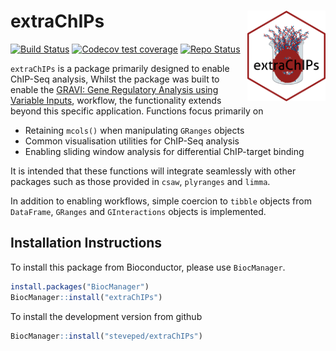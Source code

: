 # extraChIPs <img id="extrachips_logo" src="man/figures/extraChIPs.png" align="right" width = "125" />

<!-- badges: start -->
[![Build Status](https://github.com/steveped/extraChIPs/workflows/R-CMD-check-bioc/badge.svg)](https://github.com/steveped/extraChIPs/actions)
[![Codecov test coverage](https://codecov.io/gh/steveped/extraChIPs/branch/main/graph/badge.svg)](https://codecov.io/gh/steveped/extraChIPs?branch=main)
[![Repo Status](https://img.shields.io/badge/repo%20status-Active-green.svg)](https://shields.io/)
<!-- badges: end -->

`extraChIPs` is a package primarily designed to enable ChIP-Seq analysis,
Whilst the package was built to enable the 
[GRAVI: Gene Regulatory Analysis using Variable Inputs](https://github.com/steveped/GRAVI), 
workflow, the functionality extends beyond this specific application.
Functions focus primarily on

- Retaining `mcols()` when manipulating `GRanges` objects
- Common visualisation utilities for ChIP-Seq analysis
- Enabling sliding window analysis for differential ChIP-target binding

It is intended that these functions will integrate seamlessly with other 
packages such as those provided in `csaw`, `plyranges` and `limma`.

In addition to enabling workflows, simple coercion to `tibble` objects from 
`DataFrame`, `GRanges` and `GInteractions` objects is implemented.

## Installation Instructions

To install this package from Bioconductor, please use `BiocManager`.

```r
install.packages("BiocManager")
BiocManager::install("extraChIPs")
```

To install the development version from github


```r
BiocManager::install("steveped/extraChIPs")
```
